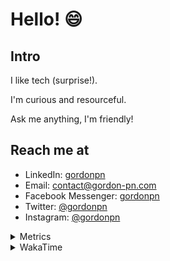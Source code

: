 # Hello! 😄

## Intro

I like tech (surprise!).

I'm curious and resourceful.

Ask me anything, I'm friendly!

## Reach me at

- LinkedIn: [gordonpn](https://www.linkedin.com/in/gordonpn/)
- Email: [contact@gordon-pn.com](mailto:contact@gordon-pn.com)
- Facebook Messenger: [gordonpn](https://www.messenger.com/t/Gordonpn)
- Twitter: [@gordonpn](https://twitter.com/Gordonpn)
- Instagram: [@gordonpn](https://www.instagram.com/gordonpn/)

<details>
  <summary>Metrics</summary>

  <img align="center" src="https://github.com/gordonpn/gordonpn/blob/master/github-metrics.svg" alt="GitHub Metrics">

</details>

<details>
  <summary>WakaTime</summary>

  <!--START_SECTION:waka-->
📊 **This Week I Spent My Time On** 

```text
💬 Programming Languages: 
TypeScript               16 hrs 37 mins      ██████████████░░░░░░░░░░░   55.05 % 
Java                     9 hrs 16 mins       ████████░░░░░░░░░░░░░░░░░   30.73 % 
Brazil Dependency Config 1 hr 48 mins        ██░░░░░░░░░░░░░░░░░░░░░░░   06.00 % 
JSON                     1 hr 4 mins         █░░░░░░░░░░░░░░░░░░░░░░░░   03.55 % 
XML                      43 mins             █░░░░░░░░░░░░░░░░░░░░░░░░   02.40 % 

🔥 Editors: 
VS Code                  18 hrs 6 mins       ███████████████░░░░░░░░░░   59.93 % 
IntelliJ IDEA            12 hrs 6 mins       ██████████░░░░░░░░░░░░░░░   40.07 % 
```


 Last Updated on 28/08/2024 16:24:45 UTC
<!--END_SECTION:waka-->
</details>

